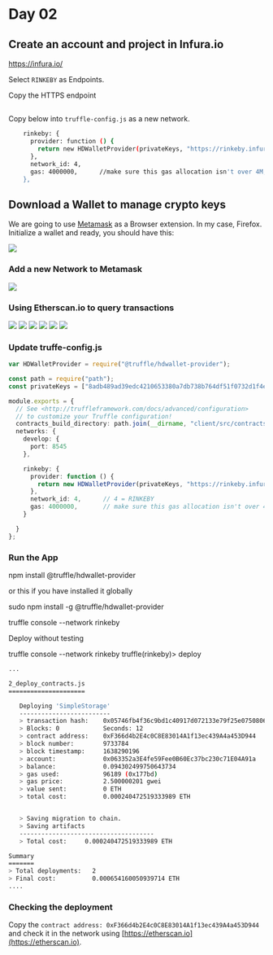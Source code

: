 # Day 02

## Create an account and project in Infura.io

https://infura.io/

Select `RINKEBY` as Endpoints.

Copy the HTTPS endpoint

## 

Copy below into `truffle-config.js` as a new network.

```sh
    rinkeby: {
      provider: function () {
        return new HDWalletProvider(privateKeys, "https://rinkeby.infura.io/v3/bf770d3461ac42a7a4d46079b9fd3b86", 0, 3)
      },
      network_id: 4,
      gas: 4000000,      //make sure this gas allocation isn't over 4M, which is the max
    },
```

## Download a Wallet to manage crypto keys

We are going to use [Metamask](https://metamask.io/) as a Browser extension. In my case, Firefox.
Initialize a wallet and ready, you should have this:

![](/workshop-ethereum/day02/img/eth-metamask-wallet-01.png)

### Add a new Network to Metamask

![](/workshop-ethereum/day02/img/eth-metamask-wallet-03.png)

### Using Etherscan.io to query transactions

![](/workshop-ethereum/day02/img/eth-metamask-wallet-04.png)
![](/workshop-ethereum/day02/img/eth-metamask-wallet-05.png)
![](/workshop-ethereum/day02/img/eth-metamask-wallet-06.png)
![](/workshop-ethereum/day02/img/eth-metamask-wallet-07.png)
![](/workshop-ethereum/day02/img/eth-metamask-wallet-08.png)
![](/workshop-ethereum/day02/img/eth-metamask-wallet-09.png)


### Update truffe-config.js

```ts
var HDWalletProvider = require("@truffle/hdwallet-provider");

const path = require("path");
const privateKeys = ["8adb489ad39edc4210653380a7db738b764df51f0732d1f4ec3772a1bd0d2415"];

module.exports = {
  // See <http://truffleframework.com/docs/advanced/configuration>
  // to customize your Truffle configuration!
  contracts_build_directory: path.join(__dirname, "client/src/contracts"),
  networks: {
    develop: {
      port: 8545
    },

    rinkeby: {
      provider: function () {
        return new HDWalletProvider(privateKeys, "https://rinkeby.infura.io/v3/bf770d3461ac42a7a4d46079b9fd3b86", 0, 3)
      },
      network_id: 4,      // 4 = RINKEBY
      gas: 4000000,       // make sure this gas allocation isn't over 4M, which is the max
    }

  }
};
```


### Run the App

npm install @truffle/hdwallet-provider

or this if you have installed it globally

sudo npm install -g @truffle/hdwallet-provider

truffle console --network rinkeby

Deploy without testing

truffle console --network rinkeby
truffle(rinkeby)> deploy

```sh
...

2_deploy_contracts.js
=====================

   Deploying 'SimpleStorage'
   -------------------------
   > transaction hash:    0x05746fb4f36c9bd1c40917d072133e79f25e0750806c00abf6071b2400af00e4
   > Blocks: 0            Seconds: 12
   > contract address:    0xF366d4b2E4c0C8E83014A1f13ec439A4a453D944
   > block number:        9733784
   > block timestamp:     1638290196
   > account:             0x063352a3E4fe59Fee0B60Ec37bc230c71E04A91a
   > balance:             0.094302499750643734
   > gas used:            96189 (0x177bd)
   > gas price:           2.500000201 gwei
   > value sent:          0 ETH
   > total cost:          0.000240472519333989 ETH


   > Saving migration to chain.
   > Saving artifacts
   -------------------------------------
   > Total cost:     0.000240472519333989 ETH

Summary
=======
> Total deployments:   2
> Final cost:          0.000654160050939714 ETH
....
```

### Checking the deployment

Copy the `contract address: 0xF366d4b2E4c0C8E83014A1f13ec439A4a453D944` and check it in the network using [https://etherscan.io](https://etherscan.io).

